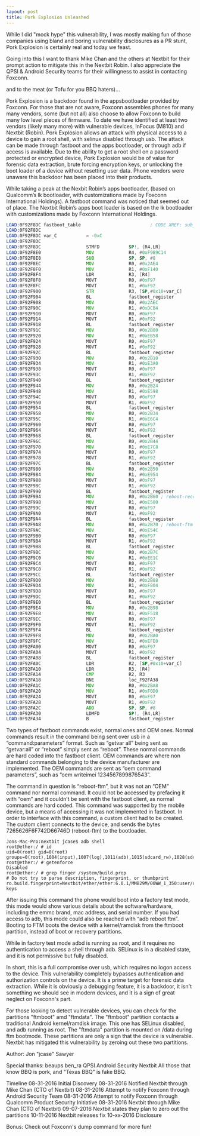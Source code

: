 ```yaml
---
layout: post
title: Pork Explosion Unleashed
---
```


While I did "mock hype" this vulnerability, I was mostly making fun of those companies using bland and boring vulnerability disclosures as a PR stunt, Pork Explosion is certainly real and today we feast.

Going into this I want to thank Mike Chan and the others at Nextbit for their prompt action to mitigate this in the Nextbit Robin. I also appreciate the QPSI & Android Security teams for their willingness to assist in contacting Foxconn.

and to the meat (or Tofu for you BBQ haters)...

Pork Explosion is a backdoor found in the appsbootloader provided by Foxconn. For those that are not aware, Foxconn assembles phones for many many vendors, some (but not all) also choose to allow Foxconn to build many low level pieces of firmware. To date we have identified at least two vendors (likely many more) with vulnerable devices, InFocus (M810) and Nextbit (Robin). Pork Explosion allows an attack with physical access to a device to gain a root shell, with selinux disabled through usb. The attack can be made through fastboot and the apps bootloader, or through adb if access is available. Due to the ability to get a root shell on a password protected or encrypted device, Pork Explosion would be of value for forensic data extraction, brute forcing encryption keys, or unlocking the boot loader of a device without resetting user data. Phone vendors were unaware this backdoor has been placed into their products.

While taking a peak at the Nexbit Robin’s apps bootloader, (based on Qualcomm’s lk bootloader, with customizations made by Foxconn International Holdings). A fastboot command was noticed that seemed out of place. The Nextbit Robin’s apps boot loader is based on the lk bootloader with customizations made by Foxconn International Holdings.

~~~ asm
LOAD:0F92F8DC fastboot_table                          ; CODE XREF: sub_F939888+174p
LOAD:0F92F8DC
LOAD:0F92F8DC var_C           = -0xC
LOAD:0F92F8DC
LOAD:0F92F8DC                 STMFD           SP!, {R4,LR}
LOAD:0F92F8E0                 MOV             R4, #0xF9B9C14
LOAD:0F92F8E8                 SUB             SP, SP, #8
LOAD:0F92F8EC                 MOV             R0, #0x2AE4
LOAD:0F92F8F0                 MOV             R1, #0xF140
LOAD:0F92F8F4                 LDR             R3, [R4]
LOAD:0F92F8F8                 MOVT            R0, #0xF97
LOAD:0F92F8FC                 MOVT            R1, #0xF92
LOAD:0F92F900                 STR             R3, [SP,#0x10+var_C]
LOAD:0F92F904                 BL              fastboot_register
LOAD:0F92F908                 MOV             R0, #0x2AEC
LOAD:0F92F90C                 MOV             R1, #0xDCB4
LOAD:0F92F910                 MOVT            R0, #0xF97
LOAD:0F92F914                 MOVT            R1, #0xF92
LOAD:0F92F918                 BL              fastboot_register
LOAD:0F92F91C                 MOV             R0, #0x2B00
LOAD:0F92F920                 MOV             R1, #0xEB58
LOAD:0F92F924                 MOVT            R0, #0xF97
LOAD:0F92F928                 MOVT            R1, #0xF92
LOAD:0F92F92C                 BL              fastboot_register
LOAD:0F92F930                 MOV             R0, #0x2B10
LOAD:0F92F934                 MOV             R1, #0xE3A0
LOAD:0F92F938                 MOVT            R0, #0xF97
LOAD:0F92F93C                 MOVT            R1, #0xF92
LOAD:0F92F940                 BL              fastboot_register
LOAD:0F92F944                 MOV             R0, #0x2B24
LOAD:0F92F948                 MOV             R1, #0xE598
LOAD:0F92F94C                 MOVT            R0, #0xF97
LOAD:0F92F950                 MOVT            R1, #0xF92
LOAD:0F92F954                 BL              fastboot_register
LOAD:0F92F958                 MOV             R0, #0x2B34
LOAD:0F92F95C                 MOV             R1, #0xE6C4
LOAD:0F92F960                 MOVT            R0, #0xF97
LOAD:0F92F964                 MOVT            R1, #0xF92
LOAD:0F92F968                 BL              fastboot_register
LOAD:0F92F96C                 MOV             R0, #0x2B44
LOAD:0F92F970                 MOV             R1, #0xE7C8
LOAD:0F92F974                 MOVT            R0, #0xF97
LOAD:0F92F978                 MOVT            R1, #0xF92
LOAD:0F92F97C                 BL              fastboot_register
LOAD:0F92F980                 MOV             R0, #0x2B50
LOAD:0F92F984                 MOV             R1, #0xE954
LOAD:0F92F988                 MOVT            R0, #0xF97
LOAD:0F92F98C                 MOVT            R1, #0xF92
LOAD:0F92F990                 BL              fastboot_register
LOAD:0F92F994                 MOV             R0, #0x2B60 ; reboot-recovery
LOAD:0F92F998                 MOV             R1, #0xE500
LOAD:0F92F99C                 MOVT            R0, #0xF97
LOAD:0F92F9A0                 MOVT            R1, #0xF92
LOAD:0F92F9A4                 BL              fastboot_register
LOAD:0F92F9A8                 MOV             R0, #0x2B70 ; reboot-ftm
LOAD:0F92F9AC                 MOV             R1, #0xE54C
LOAD:0F92F9B0                 MOVT            R0, #0xF97
LOAD:0F92F9B4                 MOVT            R1, #0xF92
LOAD:0F92F9B8                 BL              fastboot_register
LOAD:0F92F9BC                 MOV             R0, #0x2B7C
LOAD:0F92F9C0                 MOV             R1, #0xEE1C
LOAD:0F92F9C4                 MOVT            R0, #0xF97
LOAD:0F92F9C8                 MOVT            R1, #0xF92
LOAD:0F92F9CC                 BL              fastboot_register
LOAD:0F92F9D0                 MOV             R0, #0x2B88
LOAD:0F92F9D4                 MOV             R1, #0xF804
LOAD:0F92F9D8                 MOVT            R0, #0xF97
LOAD:0F92F9DC                 MOVT            R1, #0xF92
LOAD:0F92F9E0                 BL              fastboot_register
LOAD:0F92F9E4                 MOV             R0, #0x2B98
LOAD:0F92F9E8                 MOV             R1, #0xF518
LOAD:0F92F9EC                 MOVT            R0, #0xF97
LOAD:0F92F9F0                 MOVT            R1, #0xF92
LOAD:0F92F9F4                 BL              fastboot_register
LOAD:0F92F9F8                 MOV             R0, #0x2BA0
LOAD:0F92F9FC                 MOV             R1, #0xEFE0
LOAD:0F92FA00                 MOVT            R0, #0xF97
LOAD:0F92FA04                 MOVT            R1, #0xF92
LOAD:0F92FA08                 BL              fastboot_register
LOAD:0F92FA0C                 LDR             R2, [SP,#0x10+var_C]
LOAD:0F92FA10                 LDR             R3, [R4]
LOAD:0F92FA14                 CMP             R2, R3
LOAD:0F92FA18                 BNE             loc_F92FA38
LOAD:0F92FA1C                 MOV             R0, #0x2BA8
LOAD:0F92FA20                 MOV             R1, #0xF0D0
LOAD:0F92FA24                 MOVT            R0, #0xF97
LOAD:0F92FA28                 MOVT            R1, #0xF92
LOAD:0F92FA2C                 ADD             SP, SP, #8
LOAD:0F92FA30                 LDMFD           SP!, {R4,LR}
LOAD:0F92FA34                 B               fastboot_register
~~~

Two types of fastboot commands exist, normal ones and OEM ones. Normal commands result in the command being sent over usb in a “command:parameters” format. Such as “getvar all” being sent as “getvar:all” or “reboot” simply sent as “reboot”.  These normal commands are hard coded into the fastboot client. OEM commands are where non standard commands belonging to the device manufacturer are implemented. The OEM commands are sent as “oem command parameters”, such as “oem writeimei 1234567899876543”.

The command in question is “reboot-ftm”, but it was not an “OEM” command nor normal command. It could not be accessed by prefacing it with “oem” and it couldn’t be sent with the fastboot client, as normal commands are hard coded. This command was supported by the mobile device, but a means of accessing it was not implemented in fastboot. In order to interface with this command, a custom client had to be created. The custom client connects to the device, and sends the bytes 7265626F6F742D66746D (reboot-ftm) to the bootloader.

~~~
Jons-Mac-Pro:nextbit jcase$ adb shell
root@ether:/ # id
uid=0(root) gid=0(root) groups=0(root),1004(input),1007(log),1011(adb),1015(sdcard_rw),1028(sdcard_r),3001(net_bt_admin),3002(net_bt),3003(inet),3006(net_bw_stats)
root@ether:/ # getenforce                                                      
Disabled
root@ether:/ # grep finger /system/build.prop                                  
# Do not try to parse description, fingerprint, or thumbprint
ro.build.fingerprint=Nextbit/ether/ether:6.0.1/MMB29M/00WW_1_350:user/release-keys
~~~

After issuing this command the phone would boot into a factory test mode, this mode would show various details about the software/hardware, including the emmc brand, mac address, and serial number. If you had access to adb, this mode could also be reached with “adb reboot ftm”. Booting to FTM boots the device with a kernel/ramdisk from the ftmboot partition, instead of boot or recovery partitions.

While in factory test mode adbd is running as root, and it requires no authentication to access a shell through adb. SELinux is in a disabled state, and it is not permissive but fully disabled.

In short, this is a full compromise over usb, which requires no logon access to the device. This vulnerability completely bypasses authentication and authorization controls on the device. It is a prime target for forensic data extraction. While it is obviously a debugging feature, it is a backdoor, it isn't something we should see in modern devices, and it is a sign of great neglect on Foxconn's part.

For those looking to detect vulnerable devices, you can check for the partitions "ftmboot" amd "ftmdata". The "ftmboot" partition contacts a traditional Android kernel/ramdisk image. This one has SELinux disabled, and adb running as root. The "ftmdata" partition is mounted on /data during ftm bootmode. These partitions are only a sign that the device is vulnerable. Nextbit has mitigated this vulnerability by zeroing out these two partitions.

Author: Jon "jcase" Sawyer

Special thanks:
beaups
ben_ra
QPSI
Android Security
Nextbit
All those that know BBQ is pork, and "Texas BBQ" is fake BBQ.

Timeline
08-31-2016   Initial Discovery
08-31-2016   Notified Nextbit through Mike Chan (CTO of Nextbit)
08-31-2016   Attempt to notify Foxconn through Android Security Team
08-31-2016   Attempt to notify Foxconn through Qualcomm Product Security Initiative
08-31-2016   Nextbit through Mike Chan (CTO of Nextbit)
09-07-2016   Nextbit states they plan to zero out the partitions
10-11-2016   Nextbit releases fix
10-xx-2016   Disclosure 


Bonus: Check out Foxconn's dump command for more fun!